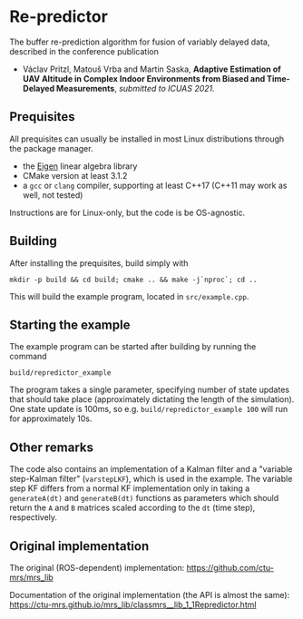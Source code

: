# Re-predictor
The buffer re-prediction algorithm for fusion of variably delayed data, described in the conference publication
 * Václav Pritzl, Matouš Vrba and Martin Saska, **Adaptive Estimation of UAV Altitude in Complex Indoor Environments from Biased and Time-Delayed Measurements**, *submitted to ICUAS 2021.*

## Prequisites
All prequisites can usually be installed in most Linux distributions through the package manager.
 * the [Eigen](https://eigen.tuxfamily.org/) linear algebra library
 * CMake version at least 3.1.2
 * a `gcc` or `clang` compiler, supporting at least C++17 (C++11 may work as well, not tested)

Instructions are for Linux-only, but the code is be OS-agnostic.

## Building
After installing the prequisites, build simply with
```
mkdir -p build && cd build; cmake .. && make -j`nproc`; cd ..
```
This will build the example program, located in `src/example.cpp`.

## Starting the example
The example program can be started after building by running the command
```
build/repredictor_example
```
The program takes a single parameter, specifying number of state updates that should take place (approximately dictating the length of the simulation).
One state update is 100ms, so e.g. `build/repredictor_example 100` will run for approximately 10s.

## Other remarks
The code also contains an implementation of a Kalman filter and a "variable step-Kalman filter" (`varstepLKF`), which is used in the example.
The variable step KF differs from a normal KF implementation only in taking a `generateA(dt)` and `generateB(dt)` functions as parameters which should return the `A` and `B` matrices scaled according to the `dt` (time step), respectively.

## Original implementation
The original (ROS-dependent) implementation: https://github.com/ctu-mrs/mrs_lib

Documentation of the original implementation (the API is almost the same): https://ctu-mrs.github.io/mrs_lib/classmrs__lib_1_1Repredictor.html
